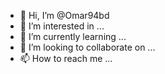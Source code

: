 - 👋 Hi, I’m @Omar94bd
- 👀 I’m interested in ...
- 🌱 I’m currently learning ...
- 💞️ I’m looking to collaborate on ...
- 📫 How to reach me ...

<!---
Omar94bd/Omar94bd is a ✨ special ✨ repository because its `README.md` (this file) appears on your GitHub profile.
You can click the Preview link to take a look at your changes.
--->
